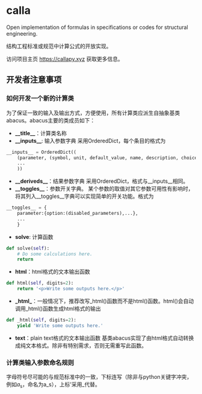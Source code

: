 # calla
Open implementation of formulas in specifications or codes for structural engineering.

结构工程标准或规范中计算公式的开放实现。

访问项目主页 https://callapy.xyz 获取更多信息。

## 开发者注意事项
### 如何开发一个新的计算类
为了保证一致的输入及输出方式，方便使用，所有计算类应派生自抽象基类abacus。abacus主要的类成员如下：

- **\_\_title\_\_**：计算类名称
- **\_\_inputs\_\_**: 输入参数字典
采用OrderedDict，每个条目的格式为

```python
__inputs__ = OrderedDict((
	(parameter, (symbol, unit, default_value, name, description, choices])),
	...
	))
```

- **\_\_deriveds\_\_**：结果参数字典
采用OrderedDict，格式与__inputs__相同。
- **\_\_toggles\_\_**：参数开关字典。
某个参数的取值对其它参数可用性有影响时，将其列入__toggles__字典可以实现简单的开关功能。格式为

```python
__toggles__ = {
	parameter:{option:(disabled_parameters),...},
	...
	}
```

- **solve**: 计算函数

```python
def solve(self):
	# Do some calculations here.
	return
```

- **html**：html格式的文本输出函数

```python
def html(self, digits=2):
	return '<p>Write some outputs here.</p>'
```

- **\_html\_**：一般情况下，推荐改写\_html()函数而不是html()函数。html()会自动调用\_html()函数生成html格式的输出

```python
def _html(self, digits=2):
	yield 'Write some outputs here.'
```

- **text**：plain text格式的文本输出函数
基类abacus实现了由html格式自动转换成纯文本格式。除非有特别需求，否则无需重写此函数。

### 计算类输入参数命名规则
字母符号尽可能的与规范标准中的一致，下标连写（除非与python关键字冲突，例如<i>a</i><sub>s</sub>，命名为a_s），上标'采用_代替。